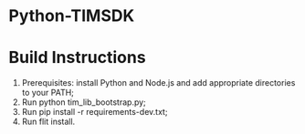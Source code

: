 # Python-TIMSDK

# Build Instructions

1. Prerequisites: install Python and Node.js and add appropriate directories to your PATH;
2. Run python tim_lib_bootstrap.py;
3. Run pip install -r requirements-dev.txt;
4. Run flit install.